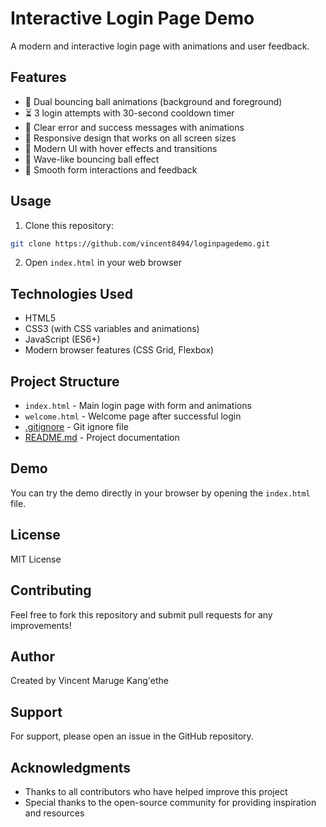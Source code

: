 # Interactive Login Page Demo

A modern and interactive login page with animations and user feedback.

## Features

- 🎯 Dual bouncing ball animations (background and foreground)
- ⏳ 3 login attempts with 30-second cooldown timer
- 📝 Clear error and success messages with animations
- 📱 Responsive design that works on all screen sizes
- 🎨 Modern UI with hover effects and transitions
- 🔄 Wave-like bouncing ball effect
- 🔄 Smooth form interactions and feedback

## Usage

1. Clone this repository:
```bash
git clone https://github.com/vincent8494/loginpagedemo.git
```

2. Open `index.html` in your web browser

## Technologies Used

- HTML5
- CSS3 (with CSS variables and animations)
- JavaScript (ES6+)
- Modern browser features (CSS Grid, Flexbox)

## Project Structure

- `index.html` - Main login page with form and animations
- `welcome.html` - Welcome page after successful login
- [.gitignore](cci:7://file:///home/fetty/loginpage/.gitignore:0:0-0:0) - Git ignore file
- [README.md](cci:7://file:///home/fetty/loginpage/README.md:0:0-0:0) - Project documentation

## Demo

You can try the demo directly in your browser by opening the `index.html` file.

## License

MIT License

## Contributing

Feel free to fork this repository and submit pull requests for any improvements!

## Author

Created by Vincent Maruge Kang'ethe

## Support

For support, please open an issue in the GitHub repository.

## Acknowledgments

- Thanks to all contributors who have helped improve this project
- Special thanks to the open-source community for providing inspiration and resources
